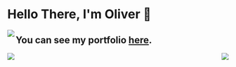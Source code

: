 # Hello There, I'm Oliver 👋

<img align="left" src="https://github-readme-stats.vercel.app/api?username=olivertemple&show_icons=true&hide_border=true&&count_private=true&title_color=2E4359&icon_color=F05454&text_color=222831"/>

## You can see my portfolio [here](https://github.io/portfolio-website).


<img align="right" src="https://github-readme-stats.vercel.app/api/wakatime?username=olivertemple"/>


<img src="https://github-readme-stats.vercel.app/api/top-langs/?username=olivertemple">


